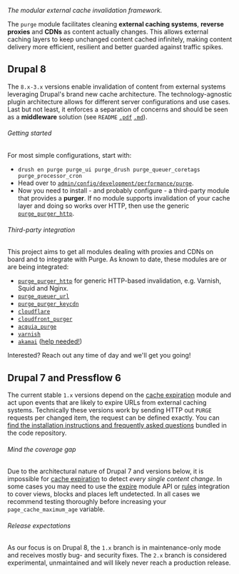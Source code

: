 [//]: # ( clear&&curl -s -F input_files[]=@PROJECTPAGE.md -F from=markdown -F to=html http://c.docverter.com/convert|tail -n+11|head -n-2 )
[//]: # ( curl -s -F input_files[]=@PROJECTPAGE.md -F from=markdown -F to=pdf http://c.docverter.com/convert>PROJECTPAGE.pdf )

_The modular external cache invalidation framework._

The ``purge`` module facilitates cleaning **external caching systems**, **reverse
proxies** and **CDNs** as content actually changes. This allows external caching
layers to keep unchanged content cached infinitely, making content delivery more
efficient, resilient and better guarded against traffic spikes.

## Drupal 8
The ``8.x-3.x`` versions enable invalidation of content from external systems
leveraging Drupal's brand new cache architecture. The technology-agnostic plugin
architecture allows for different server configurations and use cases. Last but
not least, it enforces a separation of concerns and should be seen as a
**middleware** solution (see ``README``
[``.pdf``](http://cgit.drupalcode.org/purge/blob/README.pdf?h=8.x-3.x)
[``.md``](http://cgit.drupalcode.org/purge/plain/README.md?h=8.x-3.x)).

###### Getting started
For most simple configurations, start with:

* ``drush en purge purge_ui purge_drush purge_queuer_coretags purge_processor_cron``
* Head over to [``admin/config/development/performance/purge``](http://mysite/admin/config/development/performance/purge).
* Now you need to install - and probably configure -  a third-party module that
  provides a **purger**. If no module supports invalidation of your cache layer
  and doing so works over HTTP, then use the generic [``purge_purger_http``](https://www.drupal.org/project/purge_purger_http).

###### Third-party integration
This project aims to get all modules dealing with proxies and CDNs on board and
to integrate with Purge. As known to date, these modules are or are being
integrated:

 * [``purge_purger_http``](https://www.drupal.org/project/purge_purger_http) for
   generic HTTP-based invalidation, e.g. Varnish, Squid and Nginx.
 * [``purge_queuer_url``](https://www.drupal.org/project/purge_queuer_url)
 * [``purge_purger_keycdn``](https://www.drupal.org/project/purge_purger_keycdn)
 * [``cloudflare``](https://www.drupal.org/project/cloudflare)
 * [``cloudfront_purger``](https://www.drupal.org/project/cloudfront_purger)
 * [``acquia_purge``](https://www.drupal.org/project/acquia_purge)
 * [``varnish``](https://www.drupal.org/project/varnish_purge)
 * [``akamai``](https://www.drupal.org/project/akamai) ([help needed!](https://www.drupal.org/node/2678496))

Interested? Reach out any time of day and we'll get you going!

## Drupal 7 and Pressflow 6
The current stable ``1.x`` versions depend on the [cache expiration](http://drupal.org/project/expire)
module and act upon events that are likely to expire URLs from external caching
systems. Technically these versions work by sending HTTP out ``PURGE`` requests
per changed item, the request can be defined exactly. You can [find the installation
instructions and frequently asked questions](http://cgit.drupalcode.org/purge/plain/README.md?h=7.x-1.x)
bundled in the code repository.

###### Mind the coverage gap
Due to the architectural nature of Drupal 7 and versions below, it is impossible
for [cache expiration](http://drupal.org/project/expire) to detect _every single
content change_. In some cases you may need to use the [expire](http://drupal.org/project/expire)
module API or [rules](http://drupal.org/project/rules) integration to cover
views, blocks and places left undetected. In all cases we recommend testing
thoroughly before increasing your ``page_cache_maximum_age`` variable.

###### Release expectations
As our focus is on Drupal 8, the ``1.x`` branch is in maintenance-only mode and
receives mostly bug- and security fixes. The ``2.x`` branch is considered
experimental, unmaintained and will likely never reach a production release.
